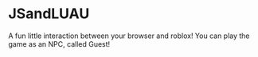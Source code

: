 # JSandLUAU

A fun little interaction between your browser and roblox! You can play the game as an NPC, called Guest!
